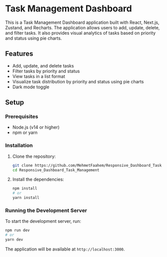 # Task Management Dashboard

This is a Task Management Dashboard application built with React, Next.js, Zustand, and Recharts. The application allows users to add, update, delete, and filter tasks. It also provides visual analytics of tasks based on priority and status using pie charts.

## Features

- Add, update, and delete tasks
- Filter tasks by priority and status
- View tasks in a list format
- Visualize task distribution by priority and status using pie charts
- Dark mode toggle

## Setup

### Prerequisites

- Node.js (v14 or higher)
- npm or yarn

### Installation

1. Clone the repository:

   ```bash
   git clone https://github.com/MehmetFaahem/Responsive_Dashboard_Task_Management.git
   cd Responsive_Dashboard_Task_Management
   ```

2. Install the dependencies:

   ```bash
   npm install
   # or
   yarn install
   ```

### Running the Development Server

To start the development server, run:

```bash
npm run dev
# or
yarn dev
```

The application will be available at `http://localhost:3000`.
